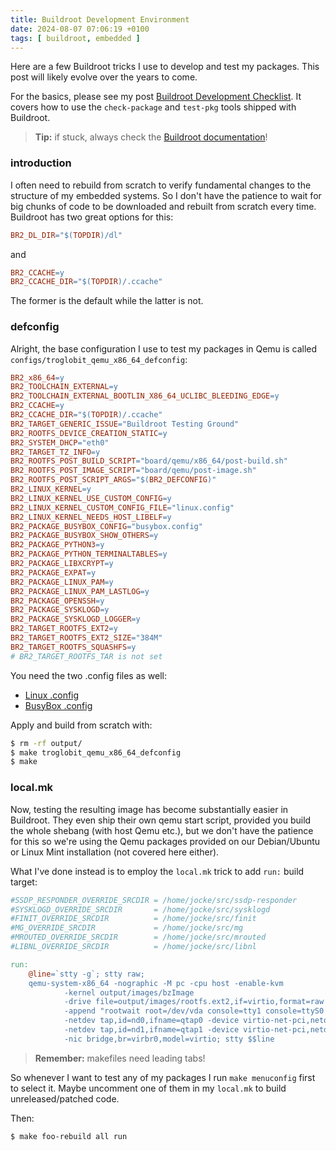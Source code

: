 ```yaml
---
title: Buildroot Development Environment
date: 2024-08-07 07:06:19 +0100
tags: [ buildroot, embedded ]
---
```


Here are a few Buildroot tricks I use to develop and test my packages.
This post will likely evolve over the years to come.

For the basics, please see my post [Buildroot Development Checklist][0].
It covers how to use the `check-package` and `test-pkg` tools shipped
with Buildroot.

> **Tip:** if stuck, always check the [Buildroot documentation][1]!

### introduction

I often need to rebuild from scratch to verify fundamental changes to
the structure of my embedded systems.  So I don't have the patience to
wait for big chunks of code to be downloaded and rebuilt from scratch
every time.  Buildroot has two great options for this:

```makefile
BR2_DL_DIR="$(TOPDIR)/dl"
```

and

```makefile
BR2_CCACHE=y
BR2_CCACHE_DIR="$(TOPDIR)/.ccache"
```

The former is the default while the latter is not.

### defconfig

Alright, the base configuration I use to test my packages in Qemu is called
`configs/troglobit_qemu_x86_64_defconfig`:

```makefile
BR2_x86_64=y
BR2_TOOLCHAIN_EXTERNAL=y
BR2_TOOLCHAIN_EXTERNAL_BOOTLIN_X86_64_UCLIBC_BLEEDING_EDGE=y
BR2_CCACHE=y
BR2_CCACHE_DIR="$(TOPDIR)/.ccache"
BR2_TARGET_GENERIC_ISSUE="Buildroot Testing Ground"
BR2_ROOTFS_DEVICE_CREATION_STATIC=y
BR2_SYSTEM_DHCP="eth0"
BR2_TARGET_TZ_INFO=y
BR2_ROOTFS_POST_BUILD_SCRIPT="board/qemu/x86_64/post-build.sh"
BR2_ROOTFS_POST_IMAGE_SCRIPT="board/qemu/post-image.sh"
BR2_ROOTFS_POST_SCRIPT_ARGS="$(BR2_DEFCONFIG)"
BR2_LINUX_KERNEL=y
BR2_LINUX_KERNEL_USE_CUSTOM_CONFIG=y
BR2_LINUX_KERNEL_CUSTOM_CONFIG_FILE="linux.config"
BR2_LINUX_KERNEL_NEEDS_HOST_LIBELF=y
BR2_PACKAGE_BUSYBOX_CONFIG="busybox.config"
BR2_PACKAGE_BUSYBOX_SHOW_OTHERS=y
BR2_PACKAGE_PYTHON3=y
BR2_PACKAGE_PYTHON_TERMINALTABLES=y
BR2_PACKAGE_LIBXCRYPT=y
BR2_PACKAGE_EXPAT=y
BR2_PACKAGE_LINUX_PAM=y
BR2_PACKAGE_LINUX_PAM_LASTLOG=y
BR2_PACKAGE_OPENSSH=y
BR2_PACKAGE_SYSKLOGD=y
BR2_PACKAGE_SYSKLOGD_LOGGER=y
BR2_TARGET_ROOTFS_EXT2=y
BR2_TARGET_ROOTFS_EXT2_SIZE="384M"
BR2_TARGET_ROOTFS_SQUASHFS=y
# BR2_TARGET_ROOTFS_TAR is not set
```

You need the two .config files as well:
 - [Linux .config][2]
 - [BusyBox .config][3]

Apply and build from scratch with:

```bash
$ rm -rf output/
$ make troglobit_qemu_x86_64_defconfig
$ make
```

### local.mk

Now, testing the resulting image has become substantially easier in
Buildroot.  They even ship their own qemu start script, provided you
build the whole shebang (with host Qemu etc.), but we don't have the
patience for this so we're using the Qemu packages provided on our
Debian/Ubuntu or Linux Mint installation (not covered here either).

What I've done instead is to employ the `local.mk` trick to add `run:`
build target:

```makefile
#SSDP_RESPONDER_OVERRIDE_SRCDIR = /home/jocke/src/ssdp-responder
#SYSKLOGD_OVERRIDE_SRCDIR       = /home/jocke/src/sysklogd
#FINIT_OVERRIDE_SRCDIR          = /home/jocke/src/finit
#MG_OVERRIDE_SRCDIR             = /home/jocke/src/mg
#MROUTED_OVERRIDE_SRCDIR        = /home/jocke/src/mrouted
#LIBNL_OVERRIDE_SRCDIR          = /home/jocke/src/libnl

run:
	@line=`stty -g`; stty raw;																\
	qemu-system-x86_64 -nographic -M pc -cpu host -enable-kvm								\
			-kernel output/images/bzImage													\
			-drive file=output/images/rootfs.ext2,if=virtio,format=raw						\
			-append "rootwait root=/dev/vda console=tty1 console=ttyS0 net.ifnames=0 quiet" \
			-netdev tap,id=nd0,ifname=qtap0 -device virtio-net-pci,netdev=nd0				\
			-netdev tap,id=nd1,ifname=qtap1 -device virtio-net-pci,netdev=nd1				\
			-nic bridge,br=virbr0,model=virtio; stty $$line
```

> **Remember:** makefiles need leading tabs!

So whenever I want to test any of my packages I run `make menuconfig`
first to select it.  Maybe uncomment one of them in my `local.mk` to
build unreleased/patched code.

Then:

```bash
$ make foo-rebuild all run
```


[0]: /post/2023-06-04-buildroot-development-checklist/
[1]: https://nightly.buildroot.org/
[2]: /busybox.config
[3]: /linux.config
